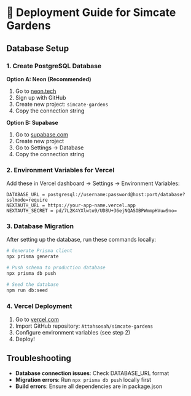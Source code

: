 # 🚀 Deployment Guide for Simcate Gardens

## Database Setup

### 1. Create PostgreSQL Database

**Option A: Neon (Recommended)**
1. Go to [neon.tech](https://neon.tech)
2. Sign up with GitHub
3. Create new project: `simcate-gardens`
4. Copy the connection string

**Option B: Supabase**
1. Go to [supabase.com](https://supabase.com)
2. Create new project
3. Go to Settings → Database
4. Copy the connection string

### 2. Environment Variables for Vercel

Add these in Vercel dashboard → Settings → Environment Variables:

```
DATABASE_URL = postgresql://username:password@host:port/database?sslmode=require
NEXTAUTH_URL = https://your-app-name.vercel.app
NEXTAUTH_SECRET = pd/7L2K4YXlwto9/UD8U+36ejNQASOBPWmmpHVuw9no=
```

### 3. Database Migration

After setting up the database, run these commands locally:

```bash
# Generate Prisma client
npx prisma generate

# Push schema to production database
npx prisma db push

# Seed the database
npm run db:seed
```

### 4. Vercel Deployment

1. Go to [vercel.com](https://vercel.com)
2. Import GitHub repository: `Attahsosah/simcate-gardens`
3. Configure environment variables (see step 2)
4. Deploy!

## Troubleshooting

- **Database connection issues**: Check DATABASE_URL format
- **Migration errors**: Run `npx prisma db push` locally first
- **Build errors**: Ensure all dependencies are in package.json
